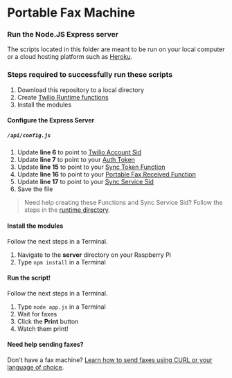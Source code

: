 
# Portable Fax Machine

### Run the Node.JS Express server

The scripts located in this folder are meant to be run on your local computer or a cloud hosting platform such as [Heroku](https://www.heroku.com/).

 ### Steps required to successfully run these scripts
 1. Download this repository to a local directory
 2. Create [Twilio Runtime functions](../runtime)
 3. Install the modules

#### Configure the Express Server
##### `/api/config.js` 
1. Update **line 6** to point to [Twilio Account Sid](https://www.twilio.com/console)
2. Update **line 7** to point to your [Auth Token](https://www.twilio.com/console)
3. Update **line 15** to point to your [Sync Token Function](https://www.twilio.com/console/runtime/functions/manage)
4. Update **line 16** to point to your [Portable Fax Received Function](https://www.twilio.com/console/runtime/functions/manage)
5. Update **line 17** to point to your [Sync Service Sid](https://www.twilio.com/console/sync/services)
6. Save the file

> Need help creating these Functions and Sync Service Sid? Follow the steps in the [runtime directory](../runtime).

#### Install the modules
Follow the next steps in a Terminal.
1. Navigate to the **server** directory on your Raspberry Pi
2. Type `npm install` in a Terminal

#### Run the script!
Follow the next steps in a Terminal.
1. Type `node app.js` in a Terminal
2. Wait for faxes
3. Click the **Print** button
4. Watch them print!

#### Need help sending faxes?
Don't have a fax machine? [Learn how to send faxes using CURL or your language of choice](https://www.twilio.com/docs/fax/send).

